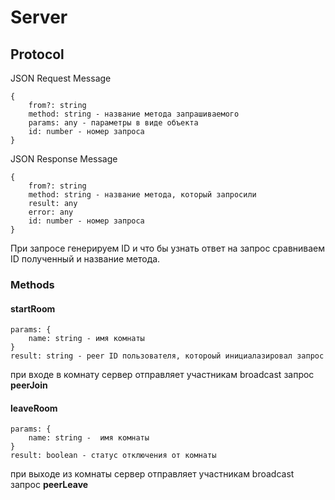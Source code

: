 # Server
## Protocol
JSON Request Message
```
{
    from?: string
    method: string - название метода запрашиваемого
    params: any - параметры в виде объекта
    id: number - номер запроса
}
```
JSON Response Message
```
{
    from?: string
    method: string - название метода, который запросили
    result: any
    error: any
    id: number - номер запроса
}
```
При запросе генерируем ID и что бы узнать ответ на запрос сравниваем ID полученный и название метода.
### Methods
#### startRoom
```
params: {
    name: string - имя комнаты
}
result: string - peer ID пользователя, котороый инициалазировал запрос
```
при входе в комнату сервер отправляет участникам broadcast запрос **peerJoin**
#### leaveRoom
```
params: {
    name: string -  имя комнаты
}
result: boolean - статус отключения от комнаты
```
при выходе из комнаты сервер отправляет участникам broadcast запрос **peerLeave**